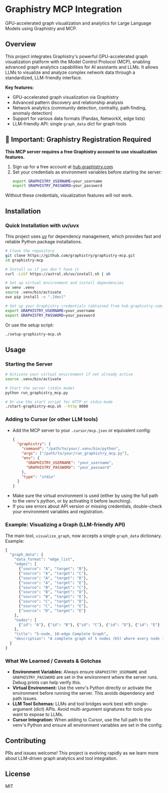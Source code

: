 # Graphistry MCP Integration

GPU-accelerated graph visualization and analytics for Large Language Models using Graphistry and MCP.

## Overview

This project integrates Graphistry's powerful GPU-accelerated graph visualization platform with the Model Control Protocol (MCP), enabling advanced graph analytics capabilities for AI assistants and LLMs. It allows LLMs to visualize and analyze complex network data through a standardized, LLM-friendly interface.

**Key features:**
- GPU-accelerated graph visualization via Graphistry
- Advanced pattern discovery and relationship analysis
- Network analytics (community detection, centrality, path finding, anomaly detection)
- Support for various data formats (Pandas, NetworkX, edge lists)
- LLM-friendly API: single `graph_data` dict for graph tools

## 🚨 Important: Graphistry Registration Required

**This MCP server requires a free Graphistry account to use visualization features.**

1. Sign up for a free account at [hub.graphistry.com](https://hub.graphistry.com)
2. Set your credentials as environment variables before starting the server:
   ```bash
   export GRAPHISTRY_USERNAME=your_username
   export GRAPHISTRY_PASSWORD=your_password
   ```

Without these credentials, visualization features will not work.

## Installation

### Quick Installation with uv/uvx

This project uses [uv](https://astral.sh/uv) for dependency management, which provides fast and reliable Python package installations.

```bash
# Clone the repository
git clone https://github.com/graphistry/graphistry-mcp.git
cd graphistry-mcp

# Install uv if you don't have it
curl -LsSf https://astral.sh/uv/install.sh | sh

# Set up virtual environment and install dependencies
uv venv .venv
source .venv/bin/activate
uvx pip install -e ".[dev]"

# Set up your Graphistry credentials (obtained from hub.graphistry.com)
export GRAPHISTRY_USERNAME=your_username
export GRAPHISTRY_PASSWORD=your_password
```

Or use the setup script:

```bash
./setup-graphistry-mcp.sh
```

## Usage

### Starting the Server

```bash
# Activate your virtual environment if not already active
source .venv/bin/activate

# Start the server (stdio mode)
python run_graphistry_mcp.py

# Or use the start script for HTTP or stdio mode
./start-graphistry-mcp.sh --http 8080
```

### Adding to Cursor (or other LLM tools)

- Add the MCP server to your `.cursor/mcp.json` or equivalent config:
  ```json
  {
    "graphistry": {
      "command": "/path/to/your/.venv/bin/python",
      "args": ["/path/to/your/run_graphistry_mcp.py"],
      "env": {
        "GRAPHISTRY_USERNAME": "your_username",
        "GRAPHISTRY_PASSWORD": "your_password"
      },
      "type": "stdio"
    }
  }
  ```
- Make sure the virtual environment is used (either by using the full path to the venv's python, or by activating it before launching).
- If you see errors about API version or missing credentials, double-check your environment variables and registration.

### Example: Visualizing a Graph (LLM-friendly API)

The main tool, `visualize_graph`, now accepts a single `graph_data` dictionary. Example:

```python
{
  "graph_data": {
    "data_format": "edge_list",
    "edges": [
      {"source": "A", "target": "B"},
      {"source": "A", "target": "C"},
      {"source": "A", "target": "D"},
      {"source": "A", "target": "E"},
      {"source": "B", "target": "C"},
      {"source": "B", "target": "D"},
      {"source": "B", "target": "E"},
      {"source": "C", "target": "D"},
      {"source": "C", "target": "E"},
      {"source": "D", "target": "E"}
    ],
    "nodes": [
      {"id": "A"}, {"id": "B"}, {"id": "C"}, {"id": "D"}, {"id": "E"}
    ],
    "title": "5-node, 10-edge Complete Graph",
    "description": "A complete graph of 5 nodes (K5) where every node is connected to every other node."
  }
}
```

### What We Learned / Caveats & Gotchas

- **Environment Variables:** Always ensure `GRAPHISTRY_USERNAME` and `GRAPHISTRY_PASSWORD` are set in the environment where the server runs. Debug prints can help verify this.
- **Virtual Environment:** Use the venv's Python directly or activate the environment before running the server. This avoids dependency and path issues.
- **LLM Tool Schemas:** LLMs and tool bridges work best with single-argument (dict) APIs. Avoid multi-argument signatures for tools you want to expose to LLMs.
- **Cursor Integration:** When adding to Cursor, use the full path to the venv's Python and ensure all environment variables are set in the config.

## Contributing

PRs and issues welcome! This project is evolving rapidly as we learn more about LLM-driven graph analytics and tool integration.

## License

MIT